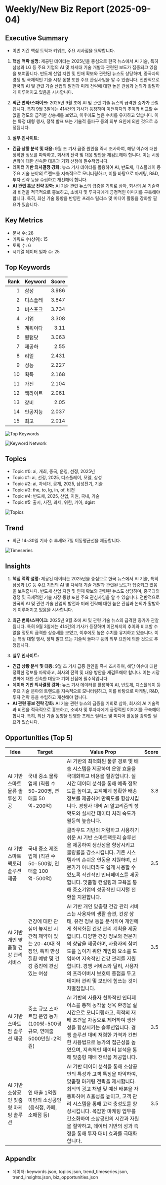# Weekly/New Biz Report (2025-09-04)

## Executive Summary

- 이번 기간 핵심 토픽과 키워드, 주요 시사점을 요약합니다.

1. **핵심 맥락 설명:**  제공된 데이터는 2025년을 중심으로 한국 뉴스에서 AI 기술, 특히 삼성과 LG 등 주요 기업의 AI 및 차세대 기술 개발과 관련된 보도가 집중되고 있음을 보여줍니다.  반도체 산업 지원 및 인재 확보와 관련된 뉴스도 상당하며,  중국과의 경쟁 및 국제적인 기술 시장 동향 또한 주요 관심사임을 알 수 있습니다.  전반적으로 한국의 AI 및 관련 기술 산업의 발전과 미래 전략에 대한 높은 관심과 논의가 활발하게 이루어지고 있음을 시사합니다.


2. **최근 변화/스파이크:** 2025년 9월 초에 AI 및 관련 기술 뉴스의 급격한 증가가 관찰됩니다.  특히 9월 3일에는 414건의 기사가 등장하며 이전까지의 추이와 비교할 수 없을 정도의 급격한 상승세를 보였고, 이후에도 높은 수치를 유지하고 있습니다. 이는 특정 대형 행사, 정책 발표 또는 기술적 돌파구 등의 외부 요인에 의한 것으로 추정됩니다.


3. **실무 인사이트:**

* **긴급 상황 분석 및 대응:** 9월 초 기사 급증 원인을 즉시 조사하여,  해당 이슈에 대한 정확한 정보를 파악하고,  회사의 전략 및 대응 방안을 재검토해야 합니다.  이는 시장 변화에 대한 신속한 대응과 기회 선점에 필수적입니다.
* **데이터 기반 의사결정 강화:**  뉴스 기사 데이터를 활용하여 AI, 반도체, 디스플레이 등 주요 기술 분야의 트렌드를 지속적으로 모니터링하고,  이를 바탕으로  마케팅, R&D, 투자 전략 등을 수립하고 개선해야 합니다.
* **AI 관련 홍보 전략 강화:**  AI 기술 관련 뉴스의 급증을 기회로 삼아,  회사의 AI 기술력과 비전을 적극적으로 홍보하고,  소비자 및 투자자에게  긍정적인 이미지를 구축해야 합니다.  특히,  최신 기술 동향을 반영한  프레스 릴리스 및 미디어 활동을 강화할 필요가 있습니다.

## Key Metrics

- 문서 수: 28
- 키워드 수(상위): 15
- 토픽 수: 6
- 시계열 데이터 일자 수: 25

## Top Keywords

| Rank | Keyword | Score |
|---:|---|---:|
| 1 | 삼성 | 3.986 |
| 2 | 디스플레 | 3.847 |
| 3 | 비스포크 | 3.734 |
| 4 | 기업 | 3.308 |
| 5 | 계획이다 | 3.11 |
| 6 | 퀀텀닷 | 3.063 |
| 7 | 제공하 | 2.55 |
| 8 | 리얼 | 2.431 |
| 9 | 성능 | 2.227 |
| 10 | 획득 | 2.168 |
| 11 | 가전 | 2.104 |
| 12 | 백라이트 | 2.061 |
| 13 | 장비 | 2.05 |
| 14 | 인공지능 | 2.037 |
| 15 | 최고 | 2.014 |

![Top Keywords](fig/top_keywords.png)

![Keyword Network](fig/keyword_network.png)

## Topics

- Topic #0: ai, 개최, 중국, 운영, 선정, 2025년
- Topic #1: ai, 선정, 2025, 디스플레이, 모델, 삼성
- Topic #2: ai, 차세대, 공개, 2025, 삼성전기, 기술
- Topic #3: the, to, lg, in, of, 비전
- Topic #4: 반도체, 2025, 산업, 지원, 국내, 기술
- Topic #5: 출시, 사진, 과제, 위한, 기아, dgist

![Topics](fig/topics.png)

## Trend

- 최근 14~30일 기사 수 추세와 7일 이동평균선을 제공합니다.

![Timeseries](fig/timeseries.png)

## Insights

1. **핵심 맥락 설명:**  제공된 데이터는 2025년을 중심으로 한국 뉴스에서 AI 기술, 특히 삼성과 LG 등 주요 기업의 AI 및 차세대 기술 개발과 관련된 보도가 집중되고 있음을 보여줍니다.  반도체 산업 지원 및 인재 확보와 관련된 뉴스도 상당하며,  중국과의 경쟁 및 국제적인 기술 시장 동향 또한 주요 관심사임을 알 수 있습니다.  전반적으로 한국의 AI 및 관련 기술 산업의 발전과 미래 전략에 대한 높은 관심과 논의가 활발하게 이루어지고 있음을 시사합니다.


2. **최근 변화/스파이크:** 2025년 9월 초에 AI 및 관련 기술 뉴스의 급격한 증가가 관찰됩니다.  특히 9월 3일에는 414건의 기사가 등장하며 이전까지의 추이와 비교할 수 없을 정도의 급격한 상승세를 보였고, 이후에도 높은 수치를 유지하고 있습니다. 이는 특정 대형 행사, 정책 발표 또는 기술적 돌파구 등의 외부 요인에 의한 것으로 추정됩니다.


3. **실무 인사이트:**

* **긴급 상황 분석 및 대응:** 9월 초 기사 급증 원인을 즉시 조사하여,  해당 이슈에 대한 정확한 정보를 파악하고,  회사의 전략 및 대응 방안을 재검토해야 합니다.  이는 시장 변화에 대한 신속한 대응과 기회 선점에 필수적입니다.
* **데이터 기반 의사결정 강화:**  뉴스 기사 데이터를 활용하여 AI, 반도체, 디스플레이 등 주요 기술 분야의 트렌드를 지속적으로 모니터링하고,  이를 바탕으로  마케팅, R&D, 투자 전략 등을 수립하고 개선해야 합니다.
* **AI 관련 홍보 전략 강화:**  AI 기술 관련 뉴스의 급증을 기회로 삼아,  회사의 AI 기술력과 비전을 적극적으로 홍보하고,  소비자 및 투자자에게  긍정적인 이미지를 구축해야 합니다.  특히,  최신 기술 동향을 반영한  프레스 릴리스 및 미디어 활동을 강화할 필요가 있습니다.

## Opportunities (Top 5)

| Idea | Target | Value Prop | Score |
|---|---|---|---:|
| AI 기반 스마트 물류 솔루션 제공 | 국내 중소 물류업체 (직원 수 50-200명, 연매출 50억-200억) | AI 기반의 최적화된 물류 경로 및 배송 시스템을 제공하여 운영 효율을 극대화하고 비용을 절감합니다. 실시간 데이터 분석을 통해 예측 정확도를 높이고, 고객에게 정확한 배송 정보를 제공하여 만족도를 향상시킵니다. 경쟁사 대비 AI 알고리즘의 정확도와 실시간 데이터 처리 속도가 월등히 높습니다. | 3.8 |
| AI 기반 스마트팩토리 솔루션 제공 | 국내 중소 제조업체 (직원 수 50-500명, 연매출 100억-500억) | 클라우드 기반의 저렴하고 사용하기 쉬운 AI 기반 스마트팩토리 솔루션을 제공하여 생산성을 향상시키고 불량률을 감소시킵니다.  기존 시스템과의 손쉬운 연동을 지원하며, 전문가가 아니더라도 쉽게 사용할 수 있도록 직관적인 인터페이스를 제공합니다.  맞춤형 컨설팅과 교육을 통해 중소기업의 성공적인 디지털 전환을 지원합니다. | 3.5 |
| AI 기반 개인 맞춤형 건강 관리 서비스 | 건강에 대한 관심이 높지만 시간적 제약이 있는 20-40대 직장인, 특히 만성 질환 예방 및 건강 증진에 관심 있는 여성 | AI 기반 개인 맞춤형 건강 관리 서비스는 사용자의 생활 습관, 건강 상태, 유전 정보 등을 분석하여 개인에게 최적화된 건강 관리 계획을 제공합니다.  다양한 건강 정보와 전문가의 상담을 제공하며, 사용자의 참여도를 높이기 위한 게임화 요소를 도입하여 지속적인 건강 관리를 지원합니다. 경쟁 서비스와 달리, 사용자의 프라이버시 보호에 중점을 두고 데이터 관리 및 보안에 힘쓰는 것이 차별점입니다. | 3.5 |
| AI 기반 스마트팜 솔루션 제공 | 중소 규모 스마트팜 운영 농가 (100평-500평 규모, 연매출 5000만원-2억원) | AI 기반의 사용자 친화적인 인터페이스를 통해 농작물 생육 환경을 실시간으로 모니터링하고, 최적의 재배 조건을 자동으로 제어하여 생산성을 향상시키는 솔루션입니다. 경쟁 솔루션 대비 저렴한 가격과 간편한 사용법으로 농가의 접근성을 높였으며, 지속적인 데이터 분석을 통해 맞춤형 재배 전략을 제공합니다. | 3.5 |
| AI 기반 소상공인 맞춤형 마케팅 솔루션 | 연 매출 1억원 미만의 소상공인 (음식점, 카페, 소매점 등) | AI 기반 데이터 분석을 통해 소상공인의 특성과 고객 특징을 파악하여,  맞춤형 마케팅 전략을 제시합니다.  최적의 광고 채널 및 예산 배분을 자동화하여 효율성을 높이고,  고객 관리 시스템을 통해 고객 충성도를 향상시킵니다.  복잡한 마케팅 업무를 간소화하여 소상공인의 시간과 자원을 절약하고,  데이터 기반의 성과 측정을 통해 투자 대비 효과를 극대화합니다. | 3.5 |

## Appendix

- 데이터: keywords.json, topics.json, trend_timeseries.json, trend_insights.json, biz_opportunities.json